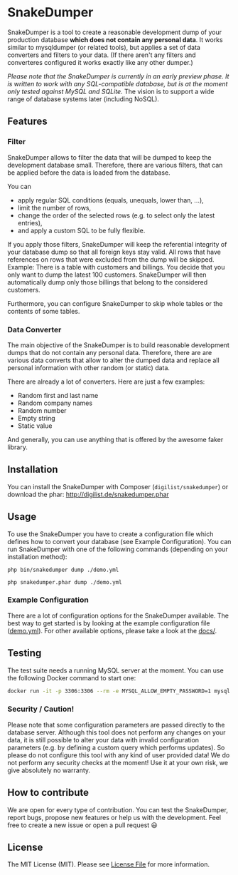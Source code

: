 # SnakeDumper
SnakeDumper is a tool to create a reasonable development dump of your production database **which does not contain any personal data**. It works similar to mysqldumper (or related tools), but applies a set of data converters and filters to your data. (If there aren't any filters and converteres configured it works exactly like any other dumper.)

_Please note that the SnakeDumper is currently in an early preview phase. It is written to work with any SQL-compatible database, but is at the moment only tested against MySQL and SQLite._ The vision is to support a wide range of database systems later (including NoSQL).

## Features

### Filter
SnakeDumper allows to filter the data that will be dumped to keep the development database small. Therefore, there are various filters, that can be applied before the data is loaded from the database.

You can
- apply regular SQL conditions (equals, unequals, lower than, ...),
- limit the number of rows,
- change the order of the selected rows (e.g. to select only the latest entries),
- and apply a custom SQL to be fully flexible.

If you apply those filters, SnakeDumper will keep the referential integrity of your database dump so that all foreign keys stay valid. All rows  that have references on rows that were excluded from the dump will be skipped. Example: There is a table with customers and billings. You decide that you only want to dump the latest 100 customers. SnakeDumper will then automatically dump only those billings that belong to the considered customers.

Furthermore, you can configure SnakeDumper to skip whole tables or the contents of some tables.

### Data Converter

The main objective of the SnakeDumper is to build reasonable development dumps that do not contain any personal data. Therefore, there are are various data converts that allow to alter the dumped data and replace all personal information with other random (or static) data.

There are already a lot of converters. Here are just a few examples:
- Random first and last name
- Random company names
- Random number
- Empty string
- Static value

And generally, you can use anything that is offered by the awesome faker library.

## Installation
You can install the SnakeDumper with Composer (`digilist/snakedumper`) or download the phar: http://digilist.de/snakedumper.phar

## Usage
To use the SnakeDumper you have to create a configuration file which defines how to convert your database (see Example Configuration). You can run SnakeDumper with one of the following commands (depending on your installation method):

```
php bin/snakedumper dump ./demo.yml
```
```
php snakedumper.phar dump ./demo.yml
```


### Example Configuration
There are a lot of configuration options for the SnakeDumper available. The best way to get started is by looking at the example configuration file ([demo.yml](demo.yml)). For other available options, please take a look at the [docs/](docs).

## Testing

The test suite needs a running MySQL server at the moment. You can use the following Docker command to start one:

```bash
docker run -it -p 3306:3306 --rm -e MYSQL_ALLOW_EMPTY_PASSWORD=1 mysql:5.7 --character-set-server=utf8 --collation-server=utf8_unicode_ci
```

### Security / Caution!
Please note that some configuration parameters are passed directly to the database server. Although this tool does not perform any changes on your data, it is still possible to alter your data with invalid configuration parameters (e.g. by defining a custom query which performs updates). So please do not configure this tool with any kind of user provided data! We do not perform any security checks at the moment! Use it at your own risk, we give absolutely no warranty.

## How to contribute
We are open for every type of contribution. You can test the SnakeDumper, report bugs, propose new features or help us with the development. Feel free to create a new issue or open a pull request :smiley:

## License
The MIT License (MIT). Please see [License File](LICENSE) for more information.
